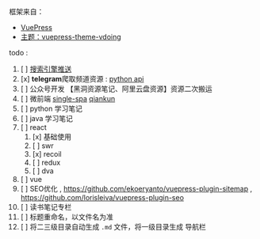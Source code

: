 框架来自：
- [VuePress](https://v1.vuepress.vuejs.org/zh/)
- [主题：vuepress-theme-vdoing](https://doc.xugaoyi.com/)

todo : 
<!-- 1. [ ] 同步更新[掘金文章](https://juejin.cn/creator/home) -->
1. [ ] [搜索引擎推送](https://blog.csdn.net/qq_41187256/article/details/79734463)
2. [x] **telegram**爬取频道资源 : [python api](https://docs.telethon.dev/en/stable/)
3. [ ] 公众号开发 【黑洞资源笔记、阿里云盘资源】资源二次搬运
4. [ ] 微前端 [single-spa](https://zh-hans.single-spa.js.org/docs/getting-started-overview) [qiankun](https://qiankun.umijs.org/zh)
5.  [ ] python 学习笔记
6.  [ ] java 学习笔记
7.  [ ] react
    1.  [x] 基础使用
    2.  [ ] swr
    3.  [x] recoil
    4.  [ ] redux
    5.  [ ] dva
8.  [ ] vue
9.  [ ] SEO优化 , https://github.com/ekoeryanto/vuepress-plugin-sitemap , https://github.com/lorisleiva/vuepress-plugin-seo
10. [ ] 读书笔记专栏
11. [ ] 标题重命名，以文件名为准
12. [ ] 将二三级目录自动生成 `.md` 文件，将一级目录生成 导航栏